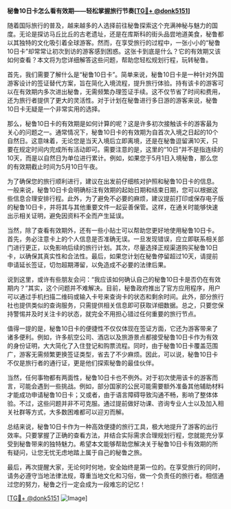 **秘鲁10日卡怎么看有效期——轻松掌握旅行节奏[[TG💪+ @donk5151](https://t.me/s/donk5151)]**

随着国际旅行的普及，越来越多的人选择前往秘鲁探索这个充满神秘与魅力的国度。无论是探访马丘比丘的古老遗址，还是在库斯科的街头品尝地道美食，秘鲁都以其独特的文化吸引着全球游客。然而，在享受旅行的过程中，一张小小的“秘鲁10日卡”却常常让初次到访的游客感到困惑。这张卡到底是什么？它的有效期又该如何查看？本文将为您详细解答这些问题，帮助您轻松规划行程，玩转秘鲁。

首先，我们需要了解什么是“秘鲁10日卡”。简单来说，秘鲁10日卡是一种针对外国游客设计的签证替代方案，旨在简化入境流程，提升旅行体验。持有该卡的游客可以在有效期内多次进出秘鲁，无需频繁办理签证手续。这不仅节省了时间和费用，还为旅行者提供了更大的灵活性。对于计划在秘鲁进行多日游的游客来说，秘鲁10日卡无疑是一个非常实用的选择。

那么，秘鲁10日卡的有效期是如何计算的呢？这是许多初次接触该卡的游客最为关心的问题之一。通常情况下，秘鲁10日卡的有效期为自首次入境之日起的10个自然日。这意味着，无论您是当天入境后立即离境，还是在秘鲁逗留满10天，只要在规定时间内完成所有活动即可。需要注意的是，这里的“10日”并不是指连续的10天，而是以自然日为单位进行累计。例如，如果您于5月1日入境秘鲁，那么您的有效期截止时间为5月10日午夜。

为了确保您的旅行顺利进行，建议在出发前仔细核对护照和秘鲁10日卡的信息。一般来说，秘鲁10日卡会明确标注有效期的起始日期和结束日期，您可以根据这些信息合理安排行程。此外，为了避免不必要的麻烦，建议提前打印或保存电子版的秘鲁10日卡，并将其与其他重要文件一起妥善保管。这样，在通关时能够快速出示相关证明，避免因资料不全而产生延误。

当然，除了查看有效期外，还有一些小贴士可以帮助您更好地使用秘鲁10日卡。首先，务必注意卡上的个人信息是否准确无误。一旦发现错误，应立即联系相关部门进行更正，以免影响后续的旅行计划。其次，尽量选择正规渠道购买秘鲁10日卡，以确保其真实性和合法性。最后，如果您计划在秘鲁停留超过10天，请提前申请延长签证，切勿超期滞留，以免造成不必要的法律后果。

说到这里，或许有些朋友会问：“我应该如何确认自己的秘鲁10日卡是否仍在有效期内？”其实，这个问题并不难解决。目前，秘鲁政府推出了官方应用程序，用户可以通过手机扫描二维码或输入卡号来查询卡的状态和剩余时间。此外，部分旅行社也提供类似的查询服务，只需提供相关信息即可获取详细数据。总之，只要您保持警惕并及时关注卡的状态，就完全不用担心错过任何重要的旅行节点。

值得一提的是，秘鲁10日卡的便捷性不仅仅体现在签证方面，它还为游客带来了诸多便利。例如，许多航空公司、酒店以及旅游景点都接受秘鲁10日卡作为有效的身份证明，大大简化了入住登记和购票流程。同时，由于秘鲁10日卡覆盖范围广，游客无需频繁更换签证类型，省去了不少麻烦。因此，可以说，秘鲁10日卡不仅是旅行者的通行证，更是他们探索秘鲁的最佳伙伴。

当然，任何事物都有两面性，秘鲁10日卡也不例外。对于初次使用该卡的游客而言，可能会遇到一些挑战。例如，部分国家的公民可能需要额外准备其他辅助材料才能成功申请秘鲁10日卡；又或者，由于语言障碍导致沟通不畅，影响了整体体验。不过，这些问题并非不可克服。通过提前做好功课、咨询专业人士以及加入相关社群等方式，大多数困难都可以迎刃而解。

总结来说，秘鲁10日卡作为一种高效便捷的旅行工具，极大地提升了游客的出行效率。只要掌握了正确的查看方法，并结合实际需求合理规划行程，您就能充分享受到秘鲁带来的独特魅力。希望本文能够帮助您解决关于秘鲁10日卡有效期的所有疑问，让您无忧无虑地踏上属于自己的秘鲁之旅。

最后，再次提醒大家，无论何时何地，安全始终是第一位的。在享受旅行的同时，请务必遵守当地法律法规，尊重当地文化和习俗，做一个负责任的旅行者。相信通过您的努力，秘鲁之行一定会成为一段难忘的记忆！

[[TG💪+ @donk5151](https://t.me/s/donk5151) ![Image](https://i.postimg.cc/rwNCRYN7/Snipaste-2025-04-30-17-27-05.png)]